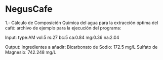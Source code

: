 # NegusCafe

1.- Cálculo de Composición Química del agua para la extracción óptima del café:
archivo de ejemplo para la ejecución del programa:

Input:
type:AM
vol:5
rs:27
bc:5
ca:0.84
mg:0.36
na:2.04

Output:
Ingredientes a añadir:
Bicarbonato de Sodio: 172.5 mg/L
Sulfato de Magnesio: 742.248 mg/L

